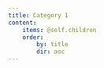 ```yaml
---
title: Category 1
content:
    items: @self.children
    order:
        by: title
        dir: asc
---
```

